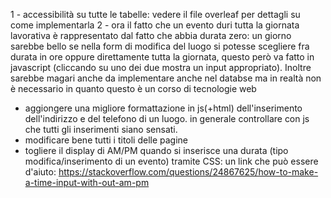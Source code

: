 1 - accessibilità su tutte le tabelle: vedere il file overleaf per dettagli su come implementarla
2 - ora il fatto che un evento duri tutta la giornata lavorativa è rappresentato dal fatto che abbia durata zero: un giorno sarebbe bello se nella form di modifica del luogo si potesse scegliere fra durata in ore oppure direttamente tutta la giornata, questo però va fatto in javascript (cliccando su uno dei due mostra un input appropriato). Inoltre sarebbe magari anche da implementare anche nel databse ma in realtà non è necessario in quanto questo è un corso di tecnologie web
- aggiongere una migliore formattazione in js(+html) dell'inserimento dell'indirizzo e del telefono di un luogo. in generale controllare con js che tutti gli inserimenti siano sensati.
- modificare bene tutti i titoli delle pagine
- togliere il display di AM/PM quando si inserisce una durata (tipo modifica/inserimento di un evento) tramite CSS: un link che può essere d'aiuto: https://stackoverflow.com/questions/24867625/how-to-make-a-time-input-with-out-am-pm
